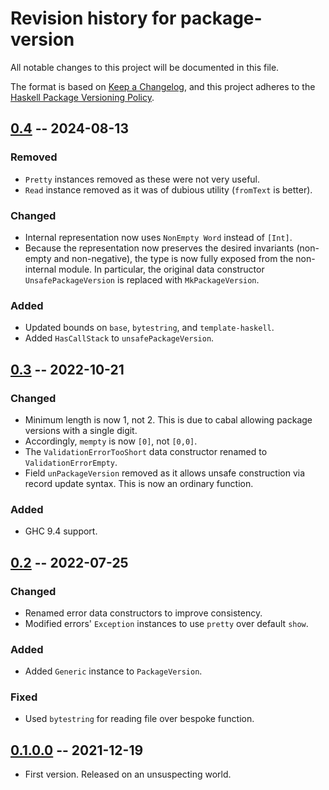 # Revision history for package-version

All notable changes to this project will be documented in this file.

The format is based on [Keep a Changelog](https://keepachangelog.com/en/1.0.0/),
and this project adheres to the [Haskell Package Versioning Policy](https://pvp.haskell.org/).

## [0.4] -- 2024-08-13
### Removed
* `Pretty` instances removed as these were not very useful.
* `Read` instance removed as it was of dubious utility (`fromText` is better).

### Changed
* Internal representation now uses `NonEmpty Word` instead of `[Int]`.
* Because the representation now preserves the desired invariants (non-empty
  and non-negative), the type is now fully exposed from the non-internal
  module. In particular, the original data constructor `UnsafePackageVersion`
  is replaced with `MkPackageVersion`.

### Added
* Updated bounds on `base`, `bytestring`, and `template-haskell`.
* Added `HasCallStack` to `unsafePackageVersion`.

## [0.3] -- 2022-10-21
### Changed
* Minimum length is now 1, not 2. This is due to cabal allowing package
  versions with a single digit.
* Accordingly, `mempty` is now `[0]`, not `[0,0]`.
* The `ValidationErrorTooShort` data constructor renamed to `ValidationErrorEmpty`.
* Field `unPackageVersion` removed as it allows unsafe construction via record
  update syntax. This is now an ordinary function.

### Added
* GHC 9.4 support.

## [0.2] -- 2022-07-25
### Changed
* Renamed error data constructors to improve consistency.
* Modified errors' `Exception` instances to use `pretty` over default `show`.

### Added
* Added `Generic` instance to `PackageVersion`.

### Fixed
* Used `bytestring` for reading file over bespoke function.

## [0.1.0.0] -- 2021-12-19

* First version. Released on an unsuspecting world.

[0.4]: https://github.com/tbidne/package-version/compare/0.3..0.4
[0.3]: https://github.com/tbidne/package-version/compare/0.2..0.3
[0.2]: https://github.com/tbidne/package-version/compare/0.1.0.0..0.2
[0.1.0.0]: https://github.com/tbidne/package-version/releases/tag/0.1.0.0
